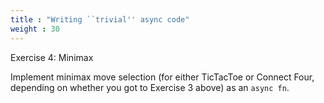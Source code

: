 ```yaml
---
title : "Writing ``trivial'' async code"
weight : 30
---
```


Exercise 4\: Minimax

Implement minimax move selection (for either TicTacToe or Connect Four,
depending on whether you got to Exercise 3 above) as an `async fn`.

